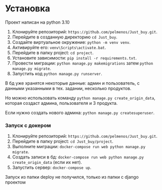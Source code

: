 # Установка
Проект написан на python 3.10

1. Клонируйте репозиторий: `https://github.com/pelmenos/Just_buy.git`.
2. Перейдите в созданную директорию `cd Just_buy`.
3. Создайте виртуальное окружение: `python -m venv venv`.
4. Активируйте его: `venv\Scripts\activate.bat`.
5. Перейдите в папку project: `cd project`.
6. Установите зависимости: `pip install -r requirements.txt`.
7. Провести миграции: `python manage.py makemigrations` затем `python manage.py migrate`.
8. Запустить код `python manage.py runserver`.

В бд уже хранятся некоторые данные: админ и пользователь, с данными указанными в тех. задании, несколько продуктов.

Но можно использовать команду `python manage.py create_origin_data`, которая создаст админа, пользователя и 3 продукта.

Если нужно создать нового админа: `python manage.py createsuperuser`.

### Запуск с докером
1. Клонируйте репозиторий: `https://github.com/pelmenos/Just_buy.git`.
2. Перейдите в папку project: `cd Just_buy/project`.
3. Выполните миграции: `docker-compose run web python manage.py migrate`.
4. Создать записи в бд: `docker-compose run web python manage.py create_origin_data` (если их нет).
5. Запустить сервер: `docker-compose up`.

Запуск из папки deploy не получился, только из папки с django проектом


